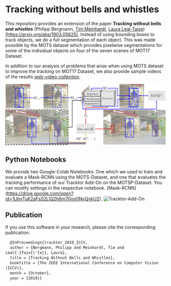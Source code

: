 # Tracking without bells and whistles

This repository provides an extension of the paper **Tracking without bells and whistles** (Philipp Bergmann, [Tim Meinhardt](https://dvl.in.tum.de/team/meinhardt/), [Laura Leal-Taixe](https://dvl.in.tum.de/team/lealtaixe/)) [https://arxiv.org/abs/1903.05625]. Instead of using bounding boxes to track objects, we do a full segmentation of each object. This was made possible by the MOTS dataset which provides pixelwise segmentations for some of the individual objects on four of the seven scenes of MOT17 Dataset. 

In addition to our analysis of problems that arise when using MOTS dataset to improve the tracking on MOT17 Dataset, we also provide sample videos of the results [web-video-collection](https://vision.in.tum.de/webshare/u/meinhard/tracking_wo_bnw-supp_video_collection.zip).

![Visualization of Tracktor](data/Tracktor+MaskRCNN.png)

## Python Notebooks

We provide two Google-Colab Notebooks: One which we used to train and evaluate a Mask-RCNN using the MOTS-Dataset, and one that evaluates the tracking performance of our Tracktor Add-On on the MOTSP-Dataset. You can modify settings in the respective notebook.
[Mask-RCNN] (https://drive.google.com/open?id=1UbvTuK2aFsS2LIQ2h8m70oofINyQykU2), 
![Tracktor-Add-On](https://drive.google.com/open?id=1ABnb2QxXfCxF9Vh75PbMXbaxppTceyGY)

## Publication
 If you use this software in your research, please cite the corresponding publication:

```
  @InProceedings{tracktor_2019_ICCV,
  author = {Bergmann, Philipp and Meinhardt, Tim and Leal{-}Taix{\'{e}}, Laura},
  title = {Tracking Without Bells and Whistles},
  booktitle = {The IEEE International Conference on Computer Vision (ICCV)},
  month = {October},
  year = {2019}}
```
